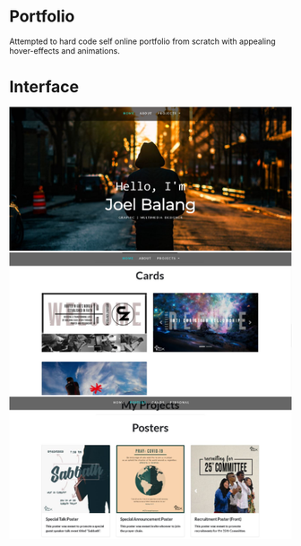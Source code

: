 # Portfolio
Attempted to hard code self online portfolio from scratch with appealing hover-effects and animations.

# Interface
![header](/interface/header.JPG)
![cards](/interface/cards.JPG)
![posters](/interface/posters.JPG)
